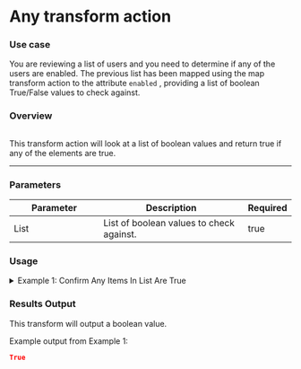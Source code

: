 # Any transform action

### Use case

You are reviewing a list of users and you need to determine if any of the users are enabled. The previous list has been mapped using the map transform action to the attribute `enabled` , providing a list of boolean True/False values to check against.

### Overview

<figure><img src="../../../../.gitbook/assets/Screenshot 2025-03-28 at 11.25.51 AM.png" alt=""><figcaption></figcaption></figure>

This transform action will look at a list of boolean values and return true if any of the elements are true.

***

### Parameters

<table><thead><tr><th width="217">Parameter</th><th width="417.3333333333333">Description</th><th data-type="checkbox">Required</th></tr></thead><tbody><tr><td>List</td><td>List of boolean values to check against.</td><td>true</td></tr></tbody></table>

### Usage

<details>

<summary>Example 1: Confirm Any Items In List Are True</summary>

**List to Check** (input):

```
{{ [true, false, true, true] }}
```

</details>

### Results Output

This transform will output a boolean value.

Example output from Example 1:

```json
True
```
